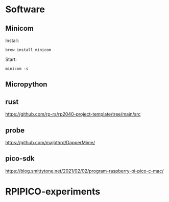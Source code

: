 # Software

## Minicom

Install:
```
brew install minicom
```

Start:
```
minicom -s
```

## Micropython

## rust
https://github.com/rp-rs/rp2040-project-template/tree/main/src


## probe
https://github.com/majbthrd/DapperMime/


## pico-sdk
https://blog.smittytone.net/2021/02/02/program-raspberry-pi-pico-c-mac/
# RPIPICO-experiments
